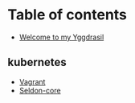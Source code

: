 # Table of contents

* [Welcome to my Yggdrasil](README.md)

## kubernetes

* [Vagrant](kubernetes/vagrant.md)
* [Seldon-core](kubernetes/seldon-core.md)

